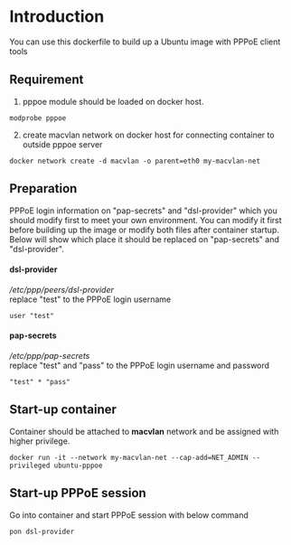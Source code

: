 Introduction
===========================
You can use this dockerfile to build up a Ubuntu image with PPPoE client tools

## Requirement
1. pppoe module should be loaded on docker host.
```
modprobe pppoe
```
2. create macvlan network on docker host for connecting container to outside pppoe server
```
docker network create -d macvlan -o parent=eth0 my-macvlan-net
```
## Preparation
PPPoE login information on "pap-secrets" and "dsl-provider" which you should modify first to meet your own environment. You can modify it first before building up the image or modify both files after container startup. Below will show which place it should be replaced on "pap-secrets" and "dsl-provider".

#### dsl-provider
*/etc/ppp/peers/dsl-provider*<br>
replace "test" to the PPPoE login username
```
user "test"
```
#### pap-secrets
*/etc/ppp/pap-secrets*<br>
replace "test" and "pass" to the PPPoE login username and password
```
"test" * "pass"
```
## Start-up container
Container should be attached to **macvlan** network and be assigned with higher privilege.
```
docker run -it --network my-macvlan-net --cap-add=NET_ADMIN --privileged ubuntu-pppoe
```
## Start-up PPPoE session
Go into container and start PPPoE session with below command
```
pon dsl-provider
```
